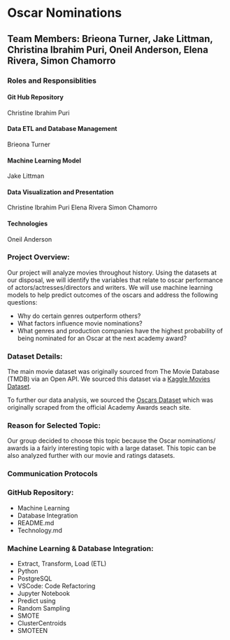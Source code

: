 # Oscar Nominations
## Team Members: Brieona Turner, Jake Littman, Christina Ibrahim Puri, Oneil Anderson, Elena Rivera, Simon Chamorro

### Roles and Responsiblities

#### Git Hub Repository
Christine Ibrahim Puri

#### Data ETL and Database Management
Brieona Turner

#### Machine Learning Model
Jake Littman

#### Data Visualization and Presentation
Christine Ibrahim Puri
Elena Rivera
Simon Chamorro

#### Technologies
Oneil Anderson

### Project Overview: 
Our project will analyze movies throughout history. Using the datasets at our disposal, we will identify the variables that relate to oscar performance of actors/actresses/directors and writers. We will use machine learning models to help predict outcomes of the oscars and address the following questions:

- Why do certain genres outperform others?
- What factors influence movie nominations?
- What genres and production companies have the highest probability of being nominated for an Oscar at the next academy award?

### Dataset Details:
The main movie dataset was originally sourced from The Movie Database (TMDB) via an Open API. We sourced this dataset via a [Kaggle Movies Dataset](https://www.kaggle.com/rounakbanik/the-movies-dataset?select=movies_metadata.csv). 

To further our data analysis, we sourced the [Oscars Dataset](https://www.kaggle.com/rounakbanik/the-movies-dataset?select=movies_metadata.csv) which was originally scraped from the official Academy Awards seach site.

###

### Reason for Selected Topic: 
Our group decided to choose this topic because the Oscar nominations/ awards ia a fairly interesting topic with a large dataset. This topic can be also analyzed further with our movie and ratings datasets.


### Communication Protocols

### GitHub Repository:
- Machine Learning 
- Database Integration
- README.md
- Technology.md

### Machine Learning & Database Integration:
- Extract, Transform, Load (ETL)
- Python
- PostgreSQL
- VSCode: Code Refactoring
- Jupyter Notebook
- Predict using
- Random Sampling
- SMOTE
- ClusterCentroids
- SMOTEEN


